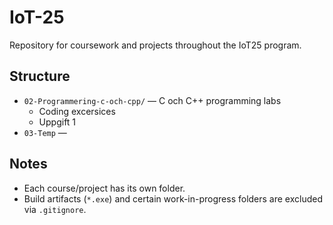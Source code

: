 # IoT-25

Repository for coursework and projects throughout the IoT25 program.

## Structure
- `02-Programmering-c-och-cpp/` — C och C++ programming labs
    - Coding excersices
    - Uppgift 1
- `03-Temp` —


## Notes
- Each course/project has its own folder.
- Build artifacts (`*.exe`) and certain work-in-progress folders are excluded via `.gitignore`.